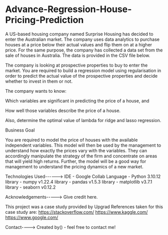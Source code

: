 # Advance-Regression-House-Pricing-Prediction
A US-based housing company named Surprise Housing has decided to enter the Australian market. The company uses data analytics to purchase houses at a price below their actual values and flip them on at a higher price. For the same purpose, the company has collected a data set from the sale of houses in Australia. The data is provided in the CSV file below.

 

The company is looking at prospective properties to buy to enter the market. You are required to build a regression model using regularisation in order to predict the actual value of the prospective properties and decide whether to invest in them or not.

 

The company wants to know:

Which variables are significant in predicting the price of a house, and

How well those variables describe the price of a house.

 

Also, determine the optimal value of lambda for ridge and lasso regression.

 

Business Goal 

 

You are required to model the price of houses with the available independent variables. This model will then be used by the management to understand how exactly the prices vary with the variables. They can accordingly manipulate the strategy of the firm and concentrate on areas that will yield high returns. Further, the model will be a good way for management to understand the pricing dynamics of a new market.


Technologies Used------> 
IDE - Google Collab Language - Python 3.10.12 library - numpy v1.22.4 library - pandas v1.5.3 library - matplotlib v3.7.1 library - seaborn v0.12.2

Acknowledgements-----> Give credit here.

This project was a case study provided by Upgrad References taken for this case study are: https://stackoverflow.com/ https://www.kaggle.com/ https://www.google.com/

Contact----> Created by() - feel free to contact me!
